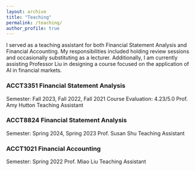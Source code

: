 ```yaml
---
layout: archive
title: "Teaching"
permalink: /teaching/
author_profile: true
---
```


I served as a teaching assistant for both Financial Statement Analysis and Financial Accounting. My responsibilities included holding review sessions and occasionally substituting as a lecturer. Additionally, I am currently assisting Professor Liu in designing a course focused on the application of AI in financial markets.

### ACCT3351 Financial Statement Analysis
Semester: Fall 2023, Fall 2022, Fall 2021
Course Evaluation: 4.23/5.0
Prof. Amy Hutton
Teaching Assistant

### ACCT8824 Financial Statement Analysis 
Semester: Spring 2024, Spring 2023
Prof. Susan Shu
Teaching Assistant

### ACCT1021 Financial Accounting 
Semester: Spring 2022
Prof. Miao Liu
Teaching Assistant
